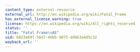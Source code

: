```yaml
---
content_type: external-resource
external_url: http://en.wikipedia.org/wiki/Fatal_Frame
has_external_license_warning: true
license: https://en.wikipedia.org/wiki/All_rights_reserved
status: ''
title: "Fatal Frame\xAE"
uid: b023e697-56d7-46bb-9075-dd663e4d5c32
wayback_url: ''
---
```

